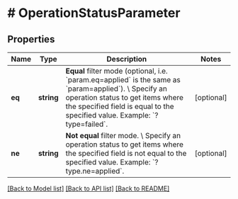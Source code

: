 # # OperationStatusParameter

## Properties

Name | Type | Description | Notes
------------ | ------------- | ------------- | -------------
**eq** | **string** | **Equal** filter mode (optional, i.e. &#x60;param.eq&#x3D;applied&#x60; is the same as &#x60;param&#x3D;applied&#x60;). \\ Specify an operation status to get items where the specified field is equal to the specified value.  Example: &#x60;?type&#x3D;failed&#x60;. | [optional]
**ne** | **string** | **Not equal** filter mode. \\ Specify an operation status to get items where the specified field is not equal to the specified value.  Example: &#x60;?type.ne&#x3D;applied&#x60;. | [optional]

[[Back to Model list]](../../README.md#models) [[Back to API list]](../../README.md#endpoints) [[Back to README]](../../README.md)
